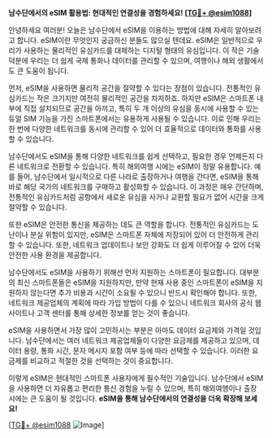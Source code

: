 **남수단에서의 eSIM 활용법: 현대적인 연결성을 경험하세요! [[TG💪+ @esim1088](https://t.me/s/esim1088)]**

안녕하세요 여러분! 오늘은 남수단에서 eSIM을 이용하는 방법에 대해 자세히 알아보려고 합니다. eSIM이란 무엇인지 궁금하신 분들도 많으실 텐데요. eSIM은 일반적으로 우리가 사용하는 물리적인 유심카드를 대체하는 디지털 형태의 유심입니다. 이 작은 기술 덕분에 우리는 더 쉽게 국제 통화나 데이터를 관리할 수 있으며, 여행이나 해외 생활에서도 큰 도움이 됩니다.

먼저, eSIM을 사용하면 물리적 공간을 절약할 수 있다는 장점이 있습니다. 전통적인 유심카드는 작은 크기지만 여전히 물리적인 공간을 차지하죠. 하지만 eSIM은 스마트폰 내부에 직접 설치되므로 공간을 아끼고, 특히 두 개 이상의 유심을 동시에 사용할 수 있는 듀얼 SIM 기능을 가진 스마트폰에서는 유용하게 사용될 수 있습니다. 이로 인해 우리는 한 번에 다양한 네트워크를 동시에 관리할 수 있어 더 효율적으로 데이터와 통화를 사용할 수 있습니다.

남수단에서도 eSIM을 통해 다양한 네트워크를 쉽게 선택하고, 필요한 경우 언제든지 다른 네트워크로 전환할 수 있습니다. 특히 해외여행 시에는 eSIM이 정말 유용합니다. 예를 들어, 남수단에서 일시적으로 다른 나라로 출장하거나 여행을 간다면, eSIM을 통해 바로 해당 국가의 네트워크를 구매하고 활성화할 수 있습니다. 이 과정은 매우 간단하며, 전통적인 유심카드처럼 공항에서 새로운 유심을 사거나 교환할 필요가 없어 시간을 크게 절약할 수 있습니다.

또한 eSIM은 안전한 통신을 제공하는 데도 큰 역할을 합니다. 전통적인 유심카드는 도난이나 분실 위험이 있지만, eSIM은 스마트폰 자체에 저장되어 있어 더 안전하게 관리할 수 있습니다. 또한, 네트워크 업데이트나 보안 강화도 더 쉽게 이루어질 수 있어 더욱 안전한 사용 환경을 제공합니다.

남수단에서도 eSIM을 사용하기 위해선 먼저 지원하는 스마트폰이 필요합니다. 대부분의 최신 스마트폰들은 eSIM을 지원하지만, 만약 현재 사용 중인 스마트폰이 eSIM을 지원하지 않는다면 추가 비용과 시간이 소요될 수 있으니 반드시 확인해야 합니다. 또한, 네트워크 제공업체의 계획에 따라 가입 방법이 다를 수 있으니 네트워크 회사의 공식 웹사이트나 고객 센터를 통해 상세한 정보를 얻는 것이 좋습니다.

eSIM을 사용하면서 가장 많이 고민하시는 부분은 아마도 데이터 요금제와 가격일 것입니다. 남수단에서는 여러 네트워크 제공업체들이 다양한 요금제를 제공하고 있으며, 데이터 용량, 통화 시간, 문자 메시지 포함 여부 등에 따라 선택할 수 있습니다. 이러한 요금제를 비교하고 적절한 것을 선택하는 것이 중요합니다.

이렇게 eSIM은 현대적인 스마트폰 사용자에게 필수적인 기술입니다. 남수단에서 eSIM을 사용하면 더 자유롭고 편리한 통신 경험을 누릴 수 있으며, 특히 해외여행이나 출장 시에는 큰 도움이 될 것입니다. **eSIM을 통해 남수단에서의 연결성을 더욱 확장해 보세요!**

[[TG💪+ @esim1088](https://t.me/s/esim1088) ![Image](https://i.postimg.cc/Y0z9fWf4/image.png)]